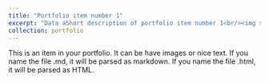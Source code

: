 ```yaml
---
title: "Portfolio item number 1"
excerpt: "Data aShort description of portfolio item number 1<br/><img src='/images/portfolio/Data Analysis with Python.jpg' width='500' height='300'>"
collection: portfolio
---
```


This is an item in your portfolio. It can be have images or nice text. If you name the file .md, it will be parsed as markdown. If you name the file .html, it will be parsed as HTML.
